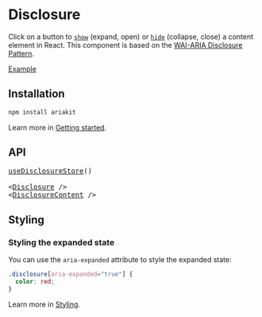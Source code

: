 # Disclosure

<p data-description>
  Click on a button to <a href="/api-reference/disclosure-store#show"><code>show</code></a> (expand, open) or <a href="/api-reference/disclosure-store#hide"><code>hide</code></a> (collapse, close) a content element in React. This component is based on the <a href="https://www.w3.org/WAI/ARIA/apg/patterns/disclosure/">WAI-ARIA Disclosure Pattern</a>.
</p>

<a href="../examples/disclosure/index.tsx" data-playground>Example</a>

## Installation

```sh
npm install ariakit
```

Learn more in [Getting started](/guide/getting-started).

## API

<pre data-api>
<a href="/api-reference/disclosure-store">useDisclosureStore</a>()

&lt;<a href="/api-reference/disclosure">Disclosure</a> /&gt;
&lt;<a href="/api-reference/disclosure-content">DisclosureContent</a> /&gt;
</pre>

## Styling

### Styling the expanded state

You can use the `aria-expanded` attribute to style the expanded state:

```css
.disclosure[aria-expanded="true"] {
  color: red;
}
```

Learn more in [Styling](/guide/styling).
